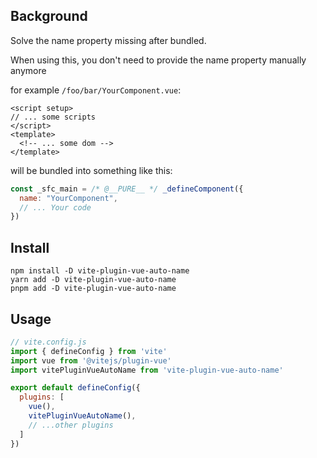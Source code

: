 ## Background

Solve the name property missing after bundled.  

When using this, you don't need to provide the name property manually anymore

for example `/foo/bar/YourComponent.vue`: 

```vue
<script setup>
// ... some scripts
</script>
<template>
  <!-- ... some dom -->
</template>
```

will be bundled into something like this:

```js
const _sfc_main = /* @__PURE__ */ _defineComponent({
  name: "YourComponent",
  // ... Your code
})
```

## Install

```
npm install -D vite-plugin-vue-auto-name
yarn add -D vite-plugin-vue-auto-name
pnpm add -D vite-plugin-vue-auto-name
```

## Usage

```js
// vite.config.js
import { defineConfig } from 'vite'
import vue from '@vitejs/plugin-vue'
import vitePluginVueAutoName from 'vite-plugin-vue-auto-name'

export default defineConfig({
  plugins: [
    vue(), 
    vitePluginVueAutoName(),
    // ...other plugins
  ]
})
```

